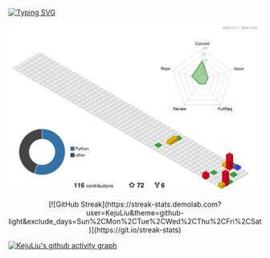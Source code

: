 




[![Typing SVG](https://readme-typing-svg.demolab.com?font=&weight=500&size=30&pause=1000&color=000000&center=true&width=550&height=90&lines=%E9%9B%BB%E5%AD%90%E9%AD%94%E6%B3%95%E4%BD%BF%E3%80%81%E7%99%BB%E5%A0%B4%EF%BC%81;%E3%82%B6%E3%83%BB%E3%83%AF%E3%83%BC%E3%83%AB%E3%83%89+%E3%80%81%E3%82%B6%E3%83%BB%E3%83%AF%E3%83%BC%E3%83%AB%E3%83%89%E3%81%AF;%E9%9B%BB%E5%AD%90%E9%AD%94%E6%B3%95%E4%BD%BF%E3%81%AE%E4%BB%A3%E5%BD%B9%E3%81%A7%E3%81%82%E3%82%8A%E3%80%81;%E9%AB%98%E5%BC%B7%E5%BA%A6%E3%81%AE%E3%83%91%E3%83%AF%E3%83%BC%E3%81%A8%E3%82%B9%E3%83%94%E3%83%BC%E3%83%89%E3%80%81;%E6%99%82%E9%96%93%E5%81%9C%E6%AD%A2%E3%81%AB%E3%82%88%E3%82%8A%E6%88%A6%E9%97%98%E3%82%92%E6%9C%89%E5%88%A9%E3%81%AB%E9%80%B2%E3%82%81%E3%82%8B%E3%80%82)](https://git.io/typing-svg)

![typing_profile_svg](profile-3d-contrib/profile-gitblock.svg)


<div align="center">[![GitHub Streak](https://streak-stats.demolab.com?user=KejuLiu&theme=github-light&exclude_days=Sun%2CMon%2CTue%2CWed%2CThu%2CFri%2CSat)](https://git.io/streak-stats)</div>



[![KejuLiu's github activity graph](https://github-readme-activity-graph.vercel.app/graph?username=kejuLiu&theme=github-light)](https://github.com/ashutosh00710/github-readme-activity-graph)












